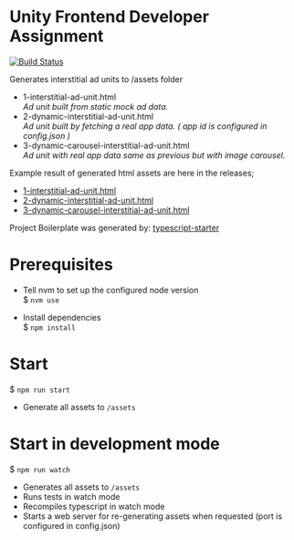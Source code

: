 Unity Frontend Developer Assignment
===================================

[![Build Status](https://travis-ci.org/eralpkaraduman/unity-frontend-developer-assignment.svg?branch=master)](https://travis-ci.org/eralpkaraduman/unity-frontend-developer-assignment)

Generates interstitial ad units to /assets folder
- 1-interstitial-ad-unit.html  
  _Ad unit built from static mock ad data._
- 2-dynamic-interstitial-ad-unit.html  
  _Ad unit built by fetching a real app data. ( app id is configured in config.json )_
- 3-dynamic-carousel-interstitial-ad-unit.html  
  _Ad unit with real app data same as previous but with image carousel._
  
Example result of generated html assets are here in the releases;
- [1-interstitial-ad-unit.html](https://github.com/eralpkaraduman/unity-frontend-developer-assignment/releases/download/1.0/1-interstitial-ad-unit.html)
- [2-dynamic-interstitial-ad-unit.html](https://github.com/eralpkaraduman/unity-frontend-developer-assignment/releases/download/1.0/2-dynamic-interstitial-ad-unit.html)
- [3-dynamic-carousel-interstitial-ad-unit.html](https://github.com/eralpkaraduman/unity-frontend-developer-assignment/releases/download/1.0/3-dynamic-carousel-interstitial-ad-unit.html)

Project Boilerplate was generated by: [typescript-starter](https://github.com/bitjson/typescript-starter)

Prerequisites
=============

- Tell nvm to set up the configured node version  
$ `nvm use`

- Install dependencies  
$ `npm install`


Start
=====

$ `npm run start`

- Generate all assets to `/assets`  


Start in development mode
=========================

$ `npm run watch`
- Generates all assets to `/assets`
- Runs tests in watch mode
- Recompiles typescript in watch mode
- Starts a web server for re-generating assets when requested (port is configured in config.json) 
